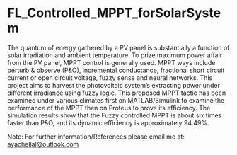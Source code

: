 # FL_Controlled_MPPT_forSolarSystem

The quantum of energy gathered by a PV panel is substantially a function of solar irradiation and ambient temperature. To prize maximum power affair from the PV panel, MPPT control is generally used. MPPT ways include perturb & observe (P&O), incremental conductance, fractional short circuit current or open circuit voltage, fuzzy sense and neural networks.
This project aims to harvest the photovoltaic system’s extracting power under different irradiance using fuzzy logic. This proposed MPPT tactic has been examined under various climates first on MATLAB/Simulink to examine the performance of the MPPT then on Proteus to prove its efficiency. The simulation results show that the Fuzzy controlled MPPT is about six times faster than P&O, and its dynamic efficiency is approximately 94.49%.

Note: For further information/References please email me at: ayachellal@outlook.com
